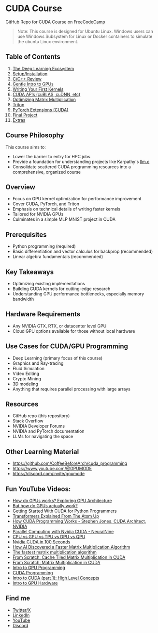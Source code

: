 # CUDA Course

GitHub Repo for CUDA Course on FreeCodeCamp

> Note: This course is designed for Ubuntu Linux. Windows users can use Windows Subsystem for Linux or Docker containers to simulate the ubuntu Linux environment.

## Table of Contents

1. [The Deep Learning Ecosystem](01_Deep_Learning_Ecosystem/README.md)
2. [Setup/Installation](02_Setup/README.md)
3. [C/C++ Review](03_C_and_C++_Review/README.md)
4. [Gentle Intro to GPUs](04_Gentle_Intro_to_GPUs/README.md)
5. [Writing Your First Kernels](05_Writing_your_First_Kernels/README.md)
6. [CUDA APIs (cuBLAS, cuDNN, etc)](06_CUDA_APIs/README.md)
7. [Optimizing Matrix Multiplication](07_Faster_Matmul/README.md)
8. [Triton](08_Triton/README.md)
9. [PyTorch Extensions (CUDA)](08_PyTorch_Extensions/README.md)
10. [Final Project](09_Final_Project/README.md)
11. [Extras](10_Extras/README.md)

## Course Philosophy

This course aims to:

- Lower the barrier to entry for HPC jobs
- Provide a foundation for understanding projects like Karpathy's [llm.c](https://github.com/karpathy/llm.c)
- Consolidate scattered CUDA programming resources into a comprehensive, organized course

## Overview

- Focus on GPU kernel optimization for performance improvement
- Cover CUDA, PyTorch, and Triton
- Emphasis on technical details of writing faster kernels
- Tailored for NVIDIA GPUs
- Culminates in a simple MLP MNIST project in CUDA

## Prerequisites

- Python programming (required)
- Basic differentiation and vector calculus for backprop (recommended)
- Linear algebra fundamentals (recommended)

## Key Takeaways

- Optimizing existing implementations
- Building CUDA kernels for cutting-edge research
- Understanding GPU performance bottlenecks, especially memory bandwidth

## Hardware Requirements

- Any NVIDIA GTX, RTX, or datacenter level GPU
- Cloud GPU options available for those without local hardware

## Use Cases for CUDA/GPU Programming

- Deep Learning (primary focus of this course)
- Graphics and Ray-tracing
- Fluid Simulation
- Video Editing
- Crypto Mining
- 3D modeling
- Anything that requires parallel processing with large arrays

## Resources

- GitHub repo (this repository)
- Stack Overflow
- NVIDIA Developer Forums
- NVIDIA and PyTorch documentation
- LLMs for navigating the space

## Other Learning Material

- https://github.com/CoffeeBeforeArch/cuda_programming
- https://www.youtube.com/@GPUMODE
- https://discord.com/invite/gpumode

## Fun YouTube Videos:
- [How do GPUs works? Exploring GPU Architecture](https://www.youtube.com/watch?v=h9Z4oGN89MU)
- [But how do GPUs actually work?](https://www.youtube.com/watch?v=58jtf24uijw&ab_channel=Graphicode)
- [Getting Started With CUDA for Python Programmers](https://www.youtube.com/watch?v=nOxKexn3iBo&ab_channel=JeremyHoward)
- [Transformers Explained From The Atom Up](https://www.youtube.com/watch?v=7lJZHbg0EQ4&ab_channel=JacobRintamaki)
- [How CUDA Programming Works - Stephen Jones, CUDA Architect, NVIDIA](https://www.youtube.com/watch?v=QQceTDjA4f4&ab_channel=ChristopherHollinworth)
- [Parallel Computing with Nvidia CUDA - NeuralNine](https://www.youtube.com/watch?v=zSCdTOKrnII&ab_channel=NeuralNine)
- [CPU vs GPU vs TPU vs DPU vs QPU](https://www.youtube.com/watch?v=r5NQecwZs1A&ab_channel=Fireship)
- [Nvidia CUDA in 100 Seconds](https://www.youtube.com/watch?v=pPStdjuYzSI&ab_channel=Fireship)
- [How AI Discovered a Faster Matrix Multiplication Algorithm](https://www.youtube.com/watch?v=fDAPJ7rvcUw&t=1s&ab_channel=QuantaMagazine)
- [The fastest matrix multiplication algorithm](https://www.youtube.com/watch?v=sZxjuT1kUd0&ab_channel=Dr.TreforBazett)
- [From Scratch: Cache Tiled Matrix Multiplication in CUDA](https://www.youtube.com/watch?v=ga2ML1uGr5o&ab_channel=CoffeeBeforeArch)
- [From Scratch: Matrix Multiplication in CUDA](https://www.youtube.com/watch?v=DpEgZe2bbU0&ab_channel=CoffeeBeforeArch)
- [Intro to GPU Programming](https://www.youtube.com/watch?v=G-EimI4q-TQ&ab_channel=TomNurkkala)
- [CUDA Programming](https://www.youtube.com/watch?v=xwbD6fL5qC8&ab_channel=TomNurkkala)
- [Intro to CUDA (part 1): High Level Concepts](https://www.youtube.com/watch?v=4APkMJdiudU&ab_channel=JoshHolloway)
- [Intro to GPU Hardware](https://www.youtube.com/watch?v=kUqkOAU84bA&ab_channel=TomNurkkala)

## Find me

- [Twitter/X](https://x.com/elliotarledge)
- [LinkedIn](https://www.linkedin.com/in/elliot-arledge-a392b7243/)
- [YouTube](https://www.youtube.com/channel/UCjlt_l6MIdxi4KoxuMjhYxg)
- [Discord](https://discord.gg/JTTcFe7Pw2)
